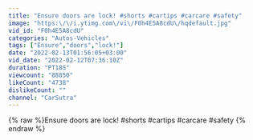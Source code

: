 ```yaml
---
title: "Ensure doors are lock! #shorts #cartips #carcare #safety"
image: "https:\/\/i.ytimg.com\/vi\/F0h4E5A8cdU\/hqdefault.jpg"
vid_id: "F0h4E5A8cdU"
categories: "Autos-Vehicles"
tags: ["Ensure","doors","lock!"]
date: "2022-02-13T01:56:05+03:00"
vid_date: "2022-02-12T07:36:10Z"
duration: "PT18S"
viewcount: "88850"
likeCount: "4738"
dislikeCount: ""
channel: "CarSutra"
---
```

{% raw %}Ensure doors are lock! #shorts #cartips #carcare #safety {% endraw %}
